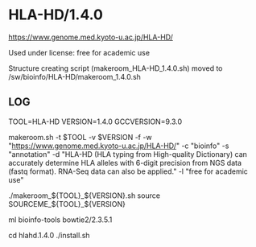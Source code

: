HLA-HD/1.4.0
========================

<https://www.genome.med.kyoto-u.ac.jp/HLA-HD/>

Used under license:
free for academic use


Structure creating script (makeroom_HLA-HD_1.4.0.sh) moved to /sw/bioinfo/HLA-HD/makeroom_1.4.0.sh

LOG
---


TOOL=HLA-HD
VERSION=1.4.0
GCCVERSION=9.3.0


makeroom.sh -t $TOOL -v $VERSION   -f -w "https://www.genome.med.kyoto-u.ac.jp/HLA-HD/"  -c "bioinfo" -s "annotation"  -d "HLA-HD (HLA typing from High-quality Dictionary) can accurately determine HLA alleles with 6-digit precision from NGS data (fastq format). RNA-Seq data can also be applied." -l "free for academic use"

 ./makeroom_${TOOL}_${VERSION}.sh
 source SOURCEME_${TOOL}_${VERSION}

ml bioinfo-tools   bowtie2/2.3.5.1

cd hlahd.1.4.0
./install.sh



